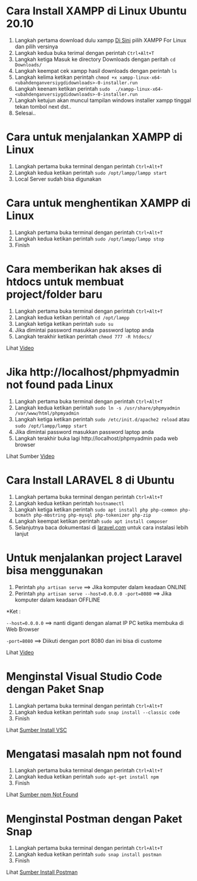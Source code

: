 # Cara Install XAMPP di Linux Ubuntu 20.10
1. Langkah pertama download dulu xampp [Di Sini](https://www.apachefriends.org/download.html) pilih XAMPP For Linux dan pilih versinya
2. Langkah kedua buka terimal dengan perintah ```Ctrl+Alt+T```
3. Langkah ketiga Masuk ke directory Downloads dengan peritah ```cd Downloads/```
4. Langkah keempat cek xampp hasil downloads dengan perintah ```ls```
5. Langkah kelima ketikan perintah ```chmod +x xampp-linux-x64-<ubahdenganversiygdidownloads>-0-installer.run```
6. Langkah keenam ketikan perintah ```sudo  ./xampp-linux-x64-<ubahdenganversiygdidownloads>-0-installer.run```
7. Langkah ketujun akan muncul tampilan windows installer xampp tinggal tekan tombol next dst..
8. Selesai..
# Cara untuk menjalankan XAMPP di Linux
1. Langkah pertama buka terminal dengan perintah ```Ctrl+Alt+T``` 
2. Langkah kedua ketikan perintah ``` sudo /opt/lampp/lampp start ```
3. Local Server sudah bisa digunakan
# Cara untuk menghentikan XAMPP di Linux
1. Langkah pertama buka terminal dengan perintah ```Ctrl+Alt+T``` 
2. Langkah kedua ketikan perintah ``` sudo /opt/lampp/lampp stop ```
3. Finish
# Cara memberikan hak akses di htdocs untuk membuat project/folder baru
1. Langkah pertama buka terminal dengan perintah ```Ctrl+Alt+T``` 
2. Langkah kedua ketikan perintah ```cd /opt/lampp``` 
3. Langkah ketiga ketikan perintah ```sudo su``` 
4. Jika dimintai password masukkan password laptop anda
5. Langkah terakhir ketikan perintah ```chmod 777 -R htdocs/``` 

Lihat [Video](https://www.youtube.com/watch?v=Y-Km-IT8GkM)

# Jika http://localhost/phpmyadmin not found pada Linux
1. Langkah pertama buka terminal dengan perintah ```Ctrl+Alt+T``` 
2. Langkah kedua ketikan perintah ```sudo ln -s /usr/share/phpmyadmin /var/www/html/phpmyadmin``` 
3. Langkah ketiga ketikan perintah ```sudo /etc/init.d/apache2 reload``` atau ```sudo /opt/lampp/lampp start```
4. Jika dimintai password masukkan password laptop anda
5. Langkah terakhir buka lagi http://localhost/phpmyadmin pada web browser

Lihat Sumber [Video](https://www.youtube.com/watch?v=AkkL2QRJjHw)

# Cara Install LARAVEL 8 di Ubuntu
1. Langkah pertama buka terminal dengan perintah ```Ctrl+Alt+T``` 
2. Langkah kedua ketikan perintah ```hostnamectl``` 
3. Langkah ketiga ketikan perintah ```sudo apt install php php-common php-bcmath php-mbstring php-mysql php-tokenizer php-zip``` 
4. Langkah keempat ketikan perintah ```sudo apt install composer``` 
5. Selanjutnya baca dokumentasi di [laravel.com](https://laravel.com/docs/8.x) untuk cara instalasi lebih lanjut
# Untuk menjalankan project Laravel bisa menggunakan
1. Perintah ```php artisan serve``` ==> Jika komputer dalam keadaan ONLINE
2. Perintah ```php artisan serve --host=0.0.0.0 -port=8080``` ==> Jika komputer dalam keadaan OFFLINE

*Ket :

```--host=0.0.0.0``` ==> nanti diganti dengan alamat IP PC ketika membuka di Web Browser

```-port=8080``` ==> Diikuti dengan port 8080 dan ini bisa di custome

Lihat [Video](https://www.youtube.com/watch?v=C6pFekvAnr8&t=300s)

# Menginstal Visual Studio Code dengan Paket Snap 
1. Langkah pertama buka terminal dengan perintah ```Ctrl+Alt+T``` 
2. Langkah kedua ketikan perintah ```sudo snap install --classic code``` 
3. Finish

Lihat [Sumber Install VSC](https://linuxize.com/post/how-to-install-visual-studio-code-on-ubuntu-20-04/)

# Mengatasi masalah npm not found
1. Langkah pertama buka terminal dengan perintah ```Ctrl+Alt+T``` 
2. Langkah kedua ketikan perintah ```sudo apt-get install npm``` 
3. Finish

Lihat [Sumber npm Not Found](https://stackoverflow.com/questions/31472755/sudo-npm-command-not-found)

# Menginstal Postman dengan Paket Snap 
1. Langkah pertama buka terminal dengan perintah ```Ctrl+Alt+T``` 
2. Langkah kedua ketikan perintah ```sudo snap install postman``` 
3. Finish

Lihat [Sumber Install Postman](https://www.linuxid.net/25018/install-dan-konfigurasi-postman-di-ubuntu-18-04/)
